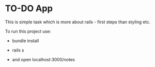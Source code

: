 # TO-DO App

This is simple task which is more about rails - first steps than styling etc.

To run this project use:

- bundle install

- rails s

- and open localhost:3000/notes
